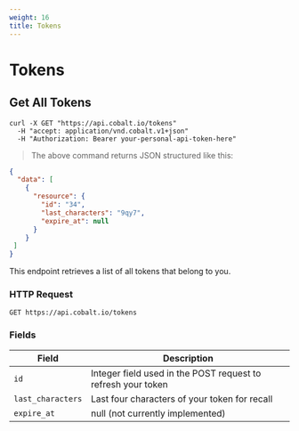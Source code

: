 ```yaml
---
weight: 16
title: Tokens
---
```


# Tokens

## Get All Tokens

```shell
curl -X GET "https://api.cobalt.io/tokens" 
  -H "accept: application/vnd.cobalt.v1+json" 
  -H "Authorization: Bearer your-personal-api-token-here" 

```

> The above command returns JSON structured like this:

```json
{
  "data": [
    {
      "resource": {
        "id": "34",
        "last_characters": "9qy7",
        "expire_at": null
      }
    }
 ]
}

```

This endpoint retrieves a list of all tokens that belong to you. 

### HTTP Request

`GET https://api.cobalt.io/tokens`

### Fields

Field             | Description
----------------- | -----------
`id`              | Integer field used in the POST request to refresh your token
`last_characters` | Last four characters of your token for recall
`expire_at`       | null (not currently implemented)

